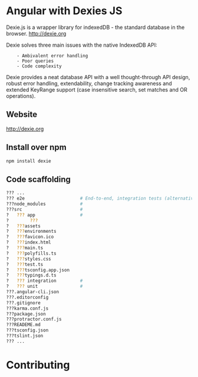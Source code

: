 # Angular with Dexies JS 

Dexie.js is a wrapper library for indexedDB - the standard database in the browser. http://dexie.org

Dexie solves three main issues with the native IndexedDB API:

        - Ambivalent error handling
        - Poor queries
        - Code complexity

Dexie provides a neat database API with a well thought-through API design, robust error handling, extendability, change tracking awareness and extended KeyRange support (case insensitive search, set matches and OR operations).

## Website

http://dexie.org

## Install over npm

```sh
npm install dexie

```
## Code scaffolding
 
```sh
??? ...
??? e2e                     # End-to-end, integration tests (alternatively `e2e`)
???node_modules             #
???src                      # 
?   ??? app                 #
?        ??? 
?   ???assets
?   ???environments
?   ???favicon.ico
?   ???index.html
?   ???main.ts
?   ???polyfills.ts
?   ???styles.css
?   ???test.ts
?   ???tsconfig.app.json
?   ???typings.d.ts
?   ??? integration         # 
?   ??? unit                # 
???.angular-cli.json
???.editorconfig
???.gitignore
???karma.conf.js
???package.json
???protractor.conf.js
???READEME.md
???tsconfig.json
???tslint.json
??? ...
```

# Contributing